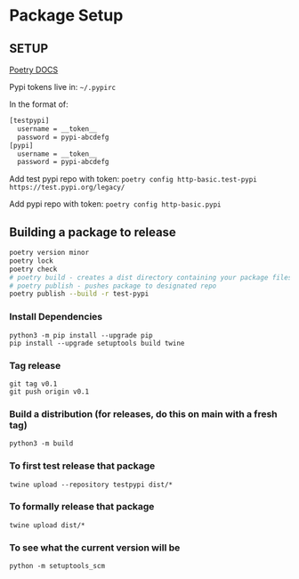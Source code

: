 # Package Setup

## SETUP

[Poetry DOCS](https://python-poetry.org/docs/repositories/)

Pypi tokens live in: `~/.pypirc`

In the format of:

```bash
[testpypi]
  username = __token__
  password = pypi-abcdefg
[pypi]
  username = __token__
  password = pypi-abcdefg
```

Add test pypi repo with token: `poetry config http-basic.test-pypi https://test.pypi.org/legacy/`

Add pypi repo with token: `poetry config http-basic.pypi`

## Building a package to release

```bash
poetry version minor
poetry lock
poetry check
# poetry build - creates a dist directory containing your package files: a .tar.gz source archive and a .whl wheel file.
# poetry publish - pushes package to designated repo
poetry publish --build -r test-pypi
```

### Install Dependencies

```shell
python3 -m pip install --upgrade pip
pip install --upgrade setuptools build twine
```

### Tag release

```shell
git tag v0.1
git push origin v0.1
```

### Build a distribution (for releases, do this on main with a fresh tag)

```shell
python3 -m build
```

### To first test release that package

```shell
twine upload --repository testpypi dist/*
```

### To formally release that package

```shell
twine upload dist/*
```

### To see what the current version will be

```shell
python -m setuptools_scm
```
